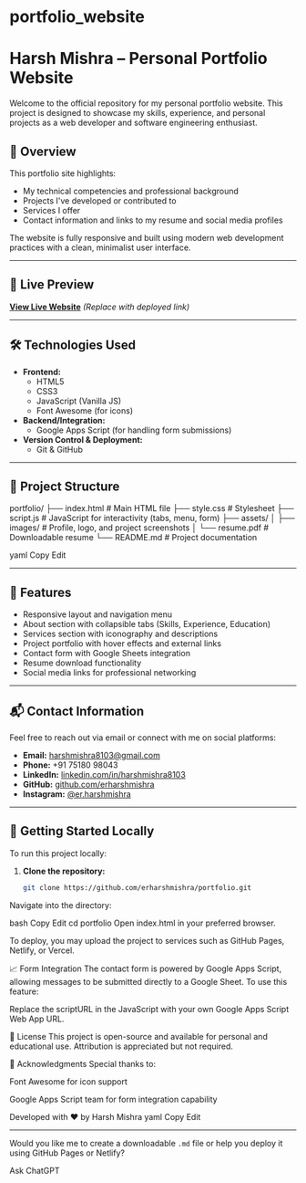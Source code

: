 # portfolio_website

# Harsh Mishra – Personal Portfolio Website

Welcome to the official repository for my personal portfolio website. This project is designed to showcase my skills, experience, and personal projects as a web developer and software engineering enthusiast.

## 📌 Overview

This portfolio site highlights:

- My technical competencies and professional background
- Projects I've developed or contributed to
- Services I offer
- Contact information and links to my resume and social media profiles

The website is fully responsive and built using modern web development practices with a clean, minimalist user interface.

---

## 🔗 Live Preview

**[View Live Website](https://your-live-link.com)** _(Replace with deployed link)_

---

## 🛠️ Technologies Used

- **Frontend:**
  - HTML5
  - CSS3
  - JavaScript (Vanilla JS)
  - Font Awesome (for icons)
- **Backend/Integration:**
  - Google Apps Script (for handling form submissions)
- **Version Control & Deployment:**
  - Git & GitHub

---

## 📁 Project Structure

portfolio/
├── index.html # Main HTML file
├── style.css # Stylesheet
├── script.js # JavaScript for interactivity (tabs, menu, form)
├── assets/
│ ├── images/ # Profile, logo, and project screenshots
│ └── resume.pdf # Downloadable resume
└── README.md # Project documentation

yaml
Copy
Edit

---

## 🎯 Features

- Responsive layout and navigation menu
- About section with collapsible tabs (Skills, Experience, Education)
- Services section with iconography and descriptions
- Project portfolio with hover effects and external links
- Contact form with Google Sheets integration
- Resume download functionality
- Social media links for professional networking

---

## 📬 Contact Information

Feel free to reach out via email or connect with me on social platforms:

- **Email:** harshmishra8103@gmail.com  
- **Phone:** +91 75180 98043  
- **LinkedIn:** [linkedin.com/in/harshmishra8103](https://www.linkedin.com/in/harshmishra8103/)  
- **GitHub:** [github.com/erharshmishra](https://github.com/erharshmishra)  
- **Instagram:** [@er.harshmishra](https://www.instagram.com/er.harshmishra/)

---

## 🚀 Getting Started Locally

To run this project locally:

1. **Clone the repository:**
   ```bash
   git clone https://github.com/erharshmishra/portfolio.git
Navigate into the directory:

bash
Copy
Edit
cd portfolio
Open index.html in your preferred browser.

To deploy, you may upload the project to services such as GitHub Pages, Netlify, or Vercel.

📈 Form Integration
The contact form is powered by Google Apps Script, allowing messages to be submitted directly to a Google Sheet. To use this feature:

Replace the scriptURL in the JavaScript with your own Google Apps Script Web App URL.

📃 License
This project is open-source and available for personal and educational use. Attribution is appreciated but not required.

🙏 Acknowledgments
Special thanks to:

Font Awesome for icon support

Google Apps Script team for form integration capability

Developed with ❤️ by Harsh Mishra
yaml
Copy
Edit

---

Would you like me to create a downloadable `.md` file or help you deploy it using GitHub Pages or Netlify?



Ask ChatGPT
